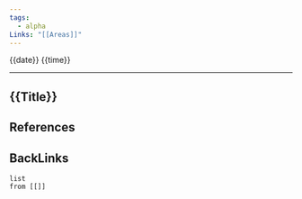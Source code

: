 ```yaml
---
tags:
  - alpha
Links: "[[Areas]]"
---
```

{{date}} {{time}}

---

## {{Title}}



## References



## BackLinks

```dataview
list
from [[]]
```

